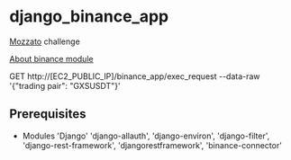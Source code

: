 # django_binance_app
[Mozzato](https://mozzatto.com.br/) challenge <p>[About binance module](https://github.com/binance/binance-connector-python)


GET http://[EC2_PUBLIC_IP]/binance_app/exec_request
--data-raw '{"trading pair": "GXSUSDT"}'

## Prerequisites

- Modules 'Django' 'django-allauth', 'django-environ', 'django-filter', 'django-rest-framework', 'djangorestframework', 'binance-connector'
